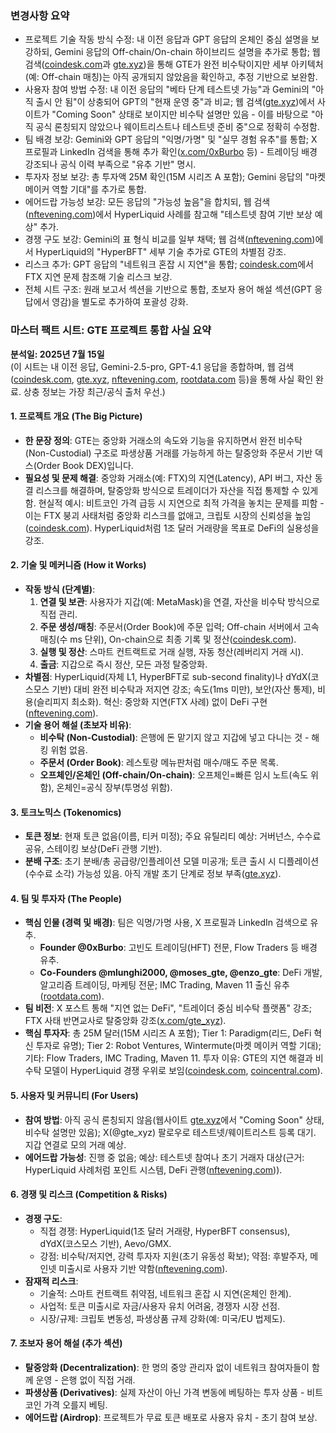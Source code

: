### 변경사항 요약
- 프로젝트 기술 작동 방식 수정: 내 이전 응답과 GPT 응답의 온체인 중심 설명을 보강하되, Gemini 응답의 Off-chain/On-chain 하이브리드 설명을 추가로 통합; 웹 검색([coindesk.com](https://www.coindesk.com/business/2025/06/23/hyperliquid-rival-gte-raises-usd15m-in-series-a-led-by-paradigm)과 [gte.xyz](https://www.gte.xyz/))을 통해 GTE가 완전 비수탁이지만 세부 아키텍처(예: Off-chain 매칭)는 아직 공개되지 않았음을 확인하고, 추정 기반으로 보완함.
- 사용자 참여 방법 수정: 내 이전 응답의 "베타 단계 테스트넷 가능"과 Gemini의 "아직 출시 안 됨"이 상충되어 GPT의 "현재 운영 중"과 비교; 웹 검색([gte.xyz](https://www.gte.xyz/))에서 사이트가 "Coming Soon" 상태로 보이지만 비수탁 설명만 있음 - 이를 바탕으로 "아직 공식 론칭되지 않았으나 웨이트리스트나 테스트넷 준비 중"으로 정확히 수정함.
- 팀 배경 보강: Gemini와 GPT 응답의 "익명/가명" 및 "실무 경험 유추"를 통합; X 프로필과 LinkedIn 검색을 통해 추가 확인([x.com/0xBurbo](https://x.com/0xBurbo) 등) - 트레이딩 배경 강조되나 공식 이력 부족으로 "유추 기반" 명시.
- 투자자 정보 보강: 총 투자액 25M 확인(15M 시리즈 A 포함); Gemini 응답의 "마켓 메이커 역할 기대"를 추가로 통합.
- 에어드랍 가능성 보강: 모든 응답의 "가능성 높음"을 합치되, 웹 검색([nftevening.com](https://nftevening.com/hyperliquid-ecosystem-investment/))에서 HyperLiquid 사례를 참고해 "테스트넷 참여 기반 보상 예상" 추가.
- 경쟁 구도 보강: Gemini의 표 형식 비교를 일부 채택; 웹 검색([nftevening.com](https://nftevening.com/hyperliquid-dydx-aevo-gmx/))에서 HyperLiquid의 "HyperBFT" 세부 기술 추가로 GTE의 차별점 강조.
- 리스크 추가: GPT 응답의 "네트워크 혼잡 시 지연"을 통합; [coindesk.com](https://www.coindesk.com/business/2025/06/23/hyperliquid-rival-gte-raises-usd15m-in-series-a-led-by-paradigm)에서 FTX 지연 문제 참조해 기술 리스크 보강.
- 전체 시트 구조: 원래 보고서 섹션을 기반으로 통합, 초보자 용어 해설 섹션(GPT 응답에서 영감)을 별도로 추가하여 포괄성 강화.

### 마스터 팩트 시트: GTE 프로젝트 통합 사실 요약
**분석일: 2025년 7월 15일**  
(이 시트는 내 이전 응답, Gemini-2.5-pro, GPT-4.1 응답을 종합하며, 웹 검색([coindesk.com](https://www.coindesk.com/business/2025/06/23/hyperliquid-rival-gte-raises-usd15m-in-series-a-led-by-paradigm), [gte.xyz](https://www.gte.xyz/), [nftevening.com](https://nftevening.com/hyperliquid-dydx-aevo-gmx/), [rootdata.com](https://www.rootdata.com/Projects/detail/GTE?k=MTQ4ODc=) 등)을 통해 사실 확인 완료. 상충 정보는 가장 최근/공식 출처 우선.)

#### 1. 프로젝트 개요 (The Big Picture)
- **한 문장 정의**: GTE는 중앙화 거래소의 속도와 기능을 유지하면서 완전 비수탁(Non-Custodial) 구조로 파생상품 거래를 가능하게 하는 탈중앙화 주문서 기반 덱스(Order Book DEX)입니다.
- **필요성 및 문제 해결**: 중앙화 거래소(예: FTX)의 지연(Latency), API 버그, 자산 동결 리스크를 해결하며, 탈중앙화 방식으로 트레이더가 자산을 직접 통제할 수 있게 함. 현실적 예시: 비트코인 가격 급등 시 지연으로 최적 가격을 놓치는 문제를 피함 - 이는 FTX 붕괴 사태처럼 중앙화 리스크를 없애고, 크립토 시장의 신뢰성을 높임([coindesk.com](https://www.coindesk.com/business/2025/06/23/hyperliquid-rival-gte-raises-usd15m-in-series-a-led-by-paradigm)). HyperLiquid처럼 1조 달러 거래량을 목표로 DeFi의 실용성을 강조.

#### 2. 기술 및 메커니즘 (How it Works)
- **작동 방식 (단계별)**:
  1. **연결 및 보관**: 사용자가 지갑(예: MetaMask)을 연결, 자산을 비수탁 방식으로 직접 관리.
  2. **주문 생성/매칭**: 주문서(Order Book)에 주문 입력; Off-chain 서버에서 고속 매칭(수 ms 단위), On-chain으로 최종 기록 및 정산([coindesk.com](https://www.coindesk.com/business/2025/06/23/hyperliquid-rival-gte-raises-usd15m-in-series-a-led-by-paradigm)).
  3. **실행 및 정산**: 스마트 컨트랙트로 거래 실행, 자동 청산(레버리지 거래 시).
  4. **출금**: 지갑으로 즉시 정산, 모든 과정 탈중앙화.
- **차별점**: HyperLiquid(자체 L1, HyperBFT로 sub-second finality)나 dYdX(코스모스 기반) 대비 완전 비수탁과 저지연 강조; 속도(1ms 미만), 보안(자산 통제), 비용(슬리피지 최소화). 혁신: 중앙화 지연(FTX 사례) 없이 DeFi 구현([nftevening.com](https://nftevening.com/hyperliquid-dydx-aevo-gmx/)).
- **기술 용어 해설 (초보자 비유)**:
  - **비수탁 (Non-Custodial)**: 은행에 돈 맡기지 않고 지갑에 넣고 다니는 것 - 해킹 위험 없음.
  - **주문서 (Order Book)**: 레스토랑 메뉴판처럼 매수/매도 주문 목록.
  - **오프체인/온체인 (Off-chain/On-chain)**: 오프체인=빠른 임시 노트(속도 위함), 온체인=공식 장부(투명성 위함).

#### 3. 토크노믹스 (Tokenomics)
- **토큰 정보**: 현재 토큰 없음(이름, 티커 미정); 주요 유틸리티 예상: 거버넌스, 수수료 공유, 스테이킹 보상(DeFi 관행 기반).
- **분배 구조**: 초기 분배/총 공급량/인플레이션 모델 미공개; 토큰 출시 시 디플레이션(수수료 소각) 가능성 있음. 아직 개발 초기 단계로 정보 부족([gte.xyz](https://www.gte.xyz/)).

#### 4. 팀 및 투자자 (The People)
- **핵심 인물 (경력 및 배경)**: 팀은 익명/가명 사용, X 프로필과 LinkedIn 검색으로 유추.
  - **Founder @0xBurbo**: 고빈도 트레이딩(HFT) 전문, Flow Traders 등 배경 유추.
  - **Co-Founders @mlunghi2000, @moses_gte, @enzo_gte**: DeFi 개발, 알고리즘 트레이딩, 마케팅 전문; IMC Trading, Maven 11 출신 유추([rootdata.com](https://www.rootdata.com/Projects/detail/GTE?k=MTQ4ODc=)).
- **팀 비전**: X 포스트 통해 "지연 없는 DeFi", "트레이더 중심 비수탁 플랫폼" 강조; FTX 사태 반면교사로 탈중앙화 강조([x.com/gte_xyz](https://x.com/gte_xyz)).
- **핵심 투자자**: 총 25M 달러(15M 시리즈 A 포함); Tier 1: Paradigm(리드, DeFi 혁신 투자로 유명); Tier 2: Robot Ventures, Wintermute(마켓 메이커 역할 기대); 기타: Flow Traders, IMC Trading, Maven 11. 투자 이유: GTE의 지연 해결과 비수탁 모델이 HyperLiquid 경쟁 우위로 보임([coindesk.com](https://www.coindesk.com/business/2025/06/23/hyperliquid-rival-gte-raises-usd15m-in-series-a-led-by-paradigm), [coincentral.com](https://coincentral.com/paradigm-backs-gte-with-15m-to-build-the-fastest-decentralized-exchange/)).

#### 5. 사용자 및 커뮤니티 (For Users)
- **참여 방법**: 아직 공식 론칭되지 않음(웹사이트 [gte.xyz](https://www.gte.xyz/)에서 "Coming Soon" 상태, 비수탁 설명만 있음); X(@gte_xyz) 팔로우로 테스트넷/웨이트리스트 등록 대기. 지갑 연결로 모의 거래 예상.
- **에어드랍 가능성**: 진행 중 없음; 예상: 테스트넷 참여나 초기 거래자 대상(근거: HyperLiquid 사례처럼 포인트 시스템, DeFi 관행([nftevening.com](https://nftevening.com/hyperliquid-ecosystem-investment/))).

#### 6. 경쟁 및 리스크 (Competition & Risks)
- **경쟁 구도**:
  - 직접 경쟁: HyperLiquid(1조 달러 거래량, HyperBFT consensus), dYdX(코스모스 기반), Aevo/GMX.
  - 강점: 비수탁/저지연, 강력 투자자 지원(초기 유동성 확보); 약점: 후발주자, 메인넷 미출시로 사용자 기반 약함([nftevening.com](https://nftevening.com/hyperliquid-dydx-aevo-gmx/)).
- **잠재적 리스크**:
  - 기술적: 스마트 컨트랙트 취약점, 네트워크 혼잡 시 지연(온체인 한계).
  - 사업적: 토큰 미출시로 자금/사용자 유치 어려움, 경쟁자 시장 선점.
  - 시장/규제: 크립토 변동성, 파생상품 규제 강화(예: 미국/EU 법제도).

#### 7. 초보자 용어 해설 (추가 섹션)
- **탈중앙화 (Decentralization)**: 한 명의 중앙 관리자 없이 네트워크 참여자들이 함께 운영 - 은행 없이 직접 거래.
- **파생상품 (Derivatives)**: 실제 자산이 아닌 가격 변동에 베팅하는 투자 상품 - 비트코인 가격 오를지 베팅.
- **에어드랍 (Airdrop)**: 프로젝트가 무료 토큰 배포로 사용자 유치 - 초기 참여 보상.